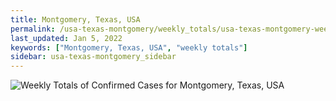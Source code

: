 ```yaml
---
title: Montgomery, Texas, USA
permalink: /usa-texas-montgomery/weekly_totals/usa-texas-montgomery-weekly_totals.html
last_updated: Jan 5, 2022
keywords: ["Montgomery, Texas, USA", "weekly totals"]
sidebar: usa-texas-montgomery_sidebar
---
```


![Weekly Totals of Confirmed Cases for Montgomery, Texas, USA](/covid_tracker/images/graphs/usa-texas-montgomery-weekly_totals_graph.png)
